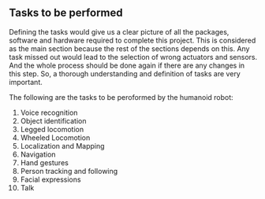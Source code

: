 ## Tasks to be performed
Defining the tasks would give us a clear picture of all the packages, software and hardware required to complete this project. This is considered as the main section because the rest of the sections depends on this. Any task missed out would lead to the selection of wrong actuators and sensors. And the whole process should be done again if there are any changes in this step. So, a thorough understanding and definition of tasks are very important.

The following are the tasks to be peroformed by the humanoid robot:

 1. Voice recognition
 2. Object identification
 3. Legged locomotion
 4. Wheeled Locomotion
 5. Localization and Mapping
 6. Navigation
 7. Hand gestures
 8. Person tracking and following 
 9. Facial expressions
 10. Talk

 
<!--stackedit_data:
eyJoaXN0b3J5IjpbLTE3MjQ4NjI3NjQsMTY3MTUxMDU3NiwtNz
MyMDE2MDk3LC02MTY5NzA5NTMsMTkyNDg3NzE2NywyMTgwNjc1
MjJdfQ==
-->